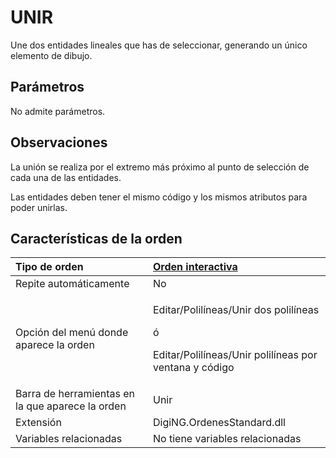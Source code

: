 # UNIR

Une dos entidades lineales que has de seleccionar, generando un único elemento de dibujo.

## Parámetros

No admite parámetros.

## Observaciones

La unión se realiza por el extremo más próximo al punto de selección de cada una de las entidades.

Las entidades deben tener el mismo código y los mismos atributos para poder unirlas.

## Características de la orden

<table>
  <thead>
    <tr>
      <th style="text-align:left">Tipo de orden</th>
      <th style="text-align:left"><a href="unir.md">Orden interactiva</a>
      </th>
    </tr>
  </thead>
  <tbody>
    <tr>
      <td style="text-align:left">Repite autom&#xE1;ticamente</td>
      <td style="text-align:left">No</td>
    </tr>
    <tr>
      <td style="text-align:left">Opci&#xF3;n del men&#xFA; donde aparece la orden</td>
      <td style="text-align:left">
        <p>Editar/Polil&#xED;neas/Unir dos polil&#xED;neas</p>
        <p>&#xF3;</p>
        <p>Editar/Polil&#xED;neas/Unir polil&#xED;neas por ventana y c&#xF3;digo</p>
      </td>
    </tr>
    <tr>
      <td style="text-align:left">Barra de herramientas en la que aparece la orden</td>
      <td style="text-align:left">Unir</td>
    </tr>
    <tr>
      <td style="text-align:left">Extensi&#xF3;n</td>
      <td style="text-align:left">DigiNG.OrdenesStandard.dll</td>
    </tr>
    <tr>
      <td style="text-align:left">Variables relacionadas</td>
      <td style="text-align:left">No tiene variables relacionadas</td>
    </tr>
  </tbody>
</table>

